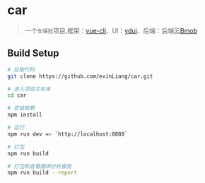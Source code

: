 # car

> 一个`车保险`项目,框架：[vue-cli](https://cn.vuejs.org/)、UI：[ydui](http://vue.ydui.org)、后端：后端云[Bmob](http://www.bmob.cn)

## Build Setup

``` bash
# 拉取代码
git clone https://github.com/evinLiang/car.git

# 进入项目文件夹
cd car

# 安装依赖
npm install

# 运行
npm run dev => `http://localhost:8080`

# 打包
npm run build

# 打包和查看捆绑分析报告
npm run build --report
```

